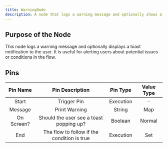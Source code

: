 ```yaml
---
title: WarningNode
description: A node that logs a warning message and optionally shows a toast notification.
---
```


## Purpose of the Node
This node logs a warning message and optionally displays a toast notification to the user. It is useful for alerting users about potential issues or conditions in the flow.

## Pins
| Pin Name | Pin Description | Pin Type | Value Type |
|:----------:|:-------------:|:------:|:------:|
| Start | Trigger Pin | Execution | - |
| Message | Print Warning | String | Map |
| On Screen? | Should the user see a toast popping up? | Boolean | Normal |
| End | The flow to follow if the condition is true | Execution | Set |